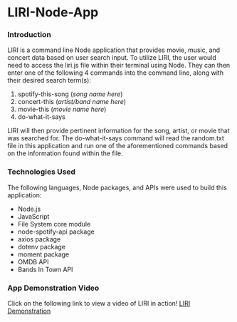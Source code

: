 # LIRI-Node-App

### Introduction
LIRI is a command line Node application that provides movie, music, and concert data based on user search input. To utilize LIRI, the user would need to access the liri.js file within their terminal using Node. They can then enter one of the following 4 commands into the command line, along with their desired search term(s):

1. spotify-this-song (*song name here*)
2. concert-this (*artist/band name here*)
3. movie-this (*movie name here*)
4. do-what-it-says

LIRI will then provide pertinent information for the song, artist, or movie that was searched for. The do-what-it-says command will read the random.txt file in this application and run one of the aforementioned commands based on the information found within the file.

### Technologies Used
The following languages, Node packages, and APIs were used to build this application:

- Node.js
- JavaScript
- File System core module
- node-spotify-api package
- axios package
- dotenv package
- moment package
- OMDB API
- Bands In Town API

### App Demonstration Video
Click on the following link to view a video of LIRI in action!
[LIRI Demonstration](https://drive.google.com/file/d/1Ha3tgPfYmkdR4-yqvQrkMLURUMedL_jp/view)